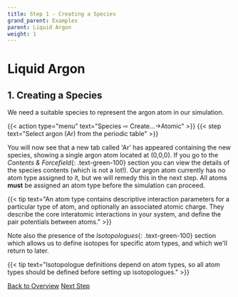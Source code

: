 ```yaml
---
title: Step 1 - Creating a Species
grand_parent: Examples
parent: Liquid Argon
weight: 1
---
```

# Liquid Argon

## 1. Creating a Species

We need a suitable species to represent the argon atom in our simulation.

{{< action type="menu" text="Species &#8680; Create...→Atomic" >}}
{{< step text="Select argon (Ar) from the periodic table" >}}

You will now see that a new tab called 'Ar' has appeared containing the new species, showing a single argon atom located at (0,0,0). If you go to the _Contents & Forcefield_{: .text-green-100} section you can view the details of the species contents (which is not a lot!). Our argon atom currently has no atom type assigned to it, but we will remedy this in the next step. All atoms **must** be assigned an atom type before the simulation can proceed.

{{< tip text="An atom type contains descriptive interaction parameters for a particular type of atom, and optionally an associated atomic charge. They describe the core interatomic interactions in your system, and define the pair potentials between atoms." >}}

Note also the presence of the _Isotopologues_{: .text-green-100} section which allows us to define isotopes for specific atom types, and which we'll return to later.

{{< tip text="Isotopologue definitions depend on atom types, so all atom types should be defined before setting up isotopologues." >}}


<a class="btn left" href ="/docs/examples/argon/">Back to Overview</a>
<a class="btn right" href ="/docs/examples/argon/step2/">Next Step</a>

